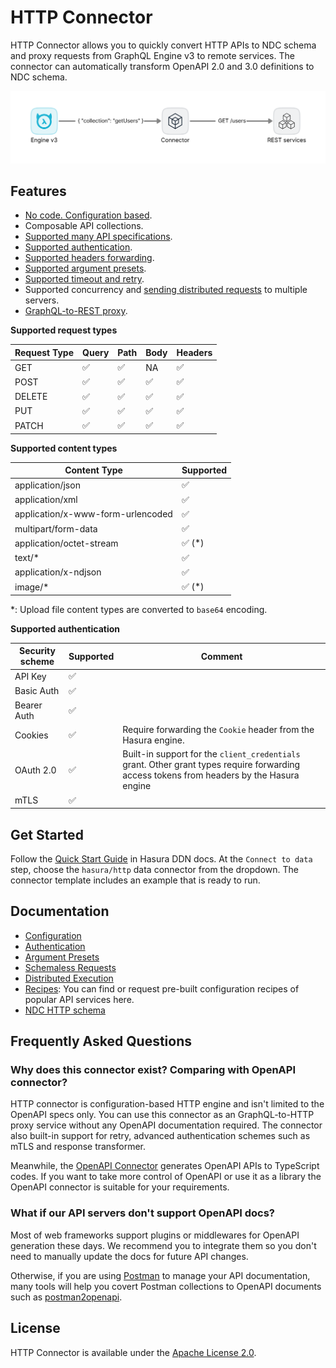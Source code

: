 # HTTP Connector

HTTP Connector allows you to quickly convert HTTP APIs to NDC schema and proxy requests from GraphQL Engine v3 to remote services.
The connector can automatically transform OpenAPI 2.0 and 3.0 definitions to NDC schema.

![HTTP connector](./docs/assets/rest_connector.png)

## Features

- [No code. Configuration based](#configuration).
- Composable API collections.
- [Supported many API specifications](./docs/configuration.md#supported-specs).
- [Supported authentication](./docs/authentication.md).
- [Supported headers forwarding](./docs/authentication.md#headers-forwarding).
- [Supported argument presets](./docs/argument_presets.md).
- [Supported timeout and retry](#timeout-and-retry).
- Supported concurrency and [sending distributed requests](./docs/distribution.md) to multiple servers.
- [GraphQL-to-REST proxy](./docs/schemaless_request.md).

**Supported request types**

| Request Type | Query | Path | Body | Headers |
| ------------ | ----- | ---- | ---- | ------- |
| GET          | ✅     | ✅    | NA   | ✅       |
| POST         | ✅     | ✅    | ✅    | ✅       |
| DELETE       | ✅     | ✅    | ✅    | ✅       |
| PUT          | ✅     | ✅    | ✅    | ✅       |
| PATCH        | ✅     | ✅    | ✅    | ✅       |

**Supported content types**

| Content Type                      | Supported |
| --------------------------------- | --------- |
| application/json                  | ✅         |
| application/xml                   | ✅         |
| application/x-www-form-urlencoded | ✅         |
| multipart/form-data               | ✅         |
| application/octet-stream          | ✅ (\*)    |
| text/\*                           | ✅         |
| application/x-ndjson              | ✅         |
| image/\*                          | ✅ (\*)    |

\*: Upload file content types are converted to `base64` encoding.

**Supported authentication**

| Security scheme | Supported | Comment                                                                                                                                   |
| --------------- | --------- | ----------------------------------------------------------------------------------------------------------------------------------------- |
| API Key         | ✅         |                                                                                                                                           |
| Basic Auth      | ✅         |                                                                                                                                           |
| Bearer Auth     | ✅         |                                                                                                                                           |
| Cookies         | ✅         | Require forwarding the `Cookie` header from the Hasura engine.                                                                            |
| OAuth 2.0       | ✅         | Built-in support for the `client_credentials` grant. Other grant types require forwarding access tokens from headers by the Hasura engine |
| mTLS            | ✅         |                                                                                                                                           |

## Get Started

Follow the [Quick Start Guide](https://hasura.io/docs/3.0/getting-started/overview/) in Hasura DDN docs. At the `Connect to data` step, choose the `hasura/http` data connector from the dropdown. The connector template includes an example that is ready to run.

## Documentation

- [Configuration](./docs/configuration.md)
- [Authentication](./docs/authentication.md)
- [Argument Presets](./docs/argument_presets.md)
- [Schemaless Requests](./docs/schemaless_request.md)
- [Distributed Execution](./docs/distribution.md)
- [Recipes](https://github.com/hasura/ndc-http-recipes/tree/main): You can find or request pre-built configuration recipes of popular API services here.
- [NDC HTTP schema](./ndc-http-schema)

## Frequently Asked Questions

### Why does this connector exist? Comparing with OpenAPI connector?

HTTP connector is configuration-based HTTP engine and isn't limited to the OpenAPI specs only. You can use this connector as an GraphQL-to-HTTP proxy service without any OpenAPI documentation required. The connector also built-in support for retry, advanced authentication schemes such as mTLS and response transformer. 

Meanwhile, the [OpenAPI Connector](https://hasura.io/docs/3.0/connectors/external-apis/open-api) generates OpenAPI APIs to TypeScript codes. If you want to take more control of OpenAPI or use it as a library the OpenAPI connector is suitable for your requirements.

### What if our API servers don't support OpenAPI docs?

Most of web frameworks support plugins or middlewares for OpenAPI generation these days. We recommend you to integrate them so you don't need to manually update the docs for future API changes.

Otherwise, if you are using [Postman](https://www.postman.com/) to manage your API documentation, many tools will help you covert Postman collections to OpenAPI documents such as [postman2openapi](https://kevinswiber.github.io/postman2openapi/).

## License

HTTP Connector is available under the [Apache License 2.0](./LICENSE).

